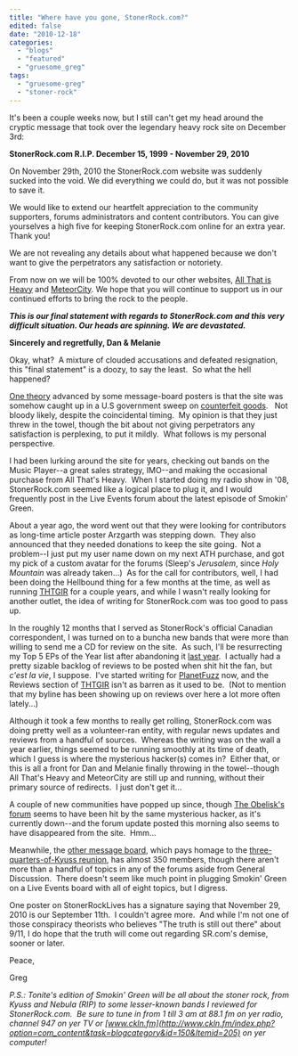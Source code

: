 ```yaml
---
title: "Where have you gone, StonerRock.com?"
edited: false
date: "2010-12-18"
categories:
  - "blogs"
  - "featured"
  - "gruesome_greg"
tags:
  - "gruesome-greg"
  - "stoner-rock"
---
```


It's been a couple weeks now, but I still can't get my head around the cryptic message that took over the legendary heavy rock site on December 3rd:

**StonerRock.com R.I.P. December 15, 1999 - November 29, 2010**

On November 29th, 2010 the StonerRock.com website was suddenly sucked into the void. We did everything we could do, but it was not possible to save it.

We would like to extend our heartfelt appreciation to the community supporters, forums administrators and content contributors. You can give yourselves a high five for keeping StonerRock.com online for an extra year. Thank you!

We are not revealing any details about what happened because we don't want to give the perpetrators any satisfaction or notoriety.

From now on we will be 100% devoted to our other websites, [All That is Heavy](http://www.allthatisheavy.com/) and [MeteorCity](http://www.meteorcity.com/). We hope that you will continue to support us in our continued efforts to bring the rock to the people.

**_This is our final statement with regards to StonerRock.com and this very difficult situation. Our heads are spinning. We are devastated._**

**Sincerely and regretfully, Dan & Melanie**

Okay, what?  A mixture of clouded accusations and defeated resignation, this "final statement" is a doozy, to say the least.  So what the hell happened?

[One theory](http://www.hellridemusicforums.com/forum/showpost.php?p=388134&postcount=6) advanced by some message-board posters is that the site was somehow caught up in a U.S government sweep on [counterfeit goods](http://www.ice.gov/doclib/news/releases/2010/domain_names.pdf).   Not bloody likely, despite the coincidental timing.  My opinion is that they just threw in the towel, though the bit about not giving perpetrators any satisfaction is perplexing, to put it mildly.  What follows is my personal perspective.

I had been lurking around the site for years, checking out bands on the Music Player--a great sales strategy, IMO--and making the occasional purchase from All That's Heavy.  When I started doing my radio show in '08, StonerRock.com seemed like a logical place to plug it, and I would frequently post in the Live Events forum about the latest episode of Smokin' Green.

About a year ago, the word went out that they were looking for contributors as long-time article poster Arzgarth was stepping down.  They also announced that they needed donations to keep the site going.  Not a problem--I just put my user name down on my next ATH purchase, and got my pick of a custom avatar for the forums (Sleep's _Jerusalem_, since _Holy Mountain_ was already taken...)  As for the call for contributors, well, I had been doing the Hellbound thing for a few months at the time, as well as running [THTGIR](http://www.toohightogetitright.com) for a couple years, and while I wasn't really looking for another outlet, the idea of writing for StonerRock.com was too good to pass up.

In the roughly 12 months that I served as StonerRock's official Canadian correspondent, I was turned on to a buncha new bands that were more than willing to send me a CD for review on the site.  As such, I'll be resurrecting my Top 5 EPs of the Year list after abandoning it [last year](http://www.toohightogetitright.com/2009top10.html).  I actually had a pretty sizable backlog of reviews to be posted when shit hit the fan, but _c'est la vie_, I suppose.  I've started writing for [PlanetFuzz](http://planetfuzzrecords.blogspot.com/2010/12/reviews-budd-jawa.html) now, and the Reviews section of [THTGIR](http://toohightogetitright.com/reviews.html) isn't as barren as it used to be.  (Not to mention that my byline has been showing up on reviews over here a lot more often lately...)

Although it took a few months to really get rolling, StonerRock.com was doing pretty well as a volunteer-ran entity, with regular news updates and reviews from a handful of sources.  Whereas the writing was on the wall a year earlier, things seemed to be running smoothly at its time of death, which I guess is where the mysterious hacker(s) comes in?  Either that, or this is all a front for Dan and Melanie finally throwing in the towel--though All That's Heavy and MeteorCity are still up and running, without their primary source of redirects.  I just don't get it...

A couple of new communities have popped up since, though [The Obelisk's forum](http://theobelisk.net/forum/) seems to have been hit by the same mysterious hacker, as it's currently down--and the forum update posted this morning also seems to have disappeared from the site.  Hmm...

Meanwhile, the [other message board](http://stonerrocklives.com/forum/), which pays homage to the [three-quarters-of-Kyuss reunion](http://www.nme.com/news/kyuss/54253), has almost 350 members, though there aren't more than a handful of topics in any of the forums aside from General Discussion.  There doesn't seem like much point in plugging Smokin' Green on a Live Events board with all of eight topics, but I digress.

One poster on StonerRockLives has a signature saying that November 29, 2010 is our September 11th.  I couldn't agree more.  And while I'm not one of those conspiracy theorists who believes "The truth is still out there" about 9/11, I do hope that the truth will come out regarding SR.com's demise, sooner or later.

Peace,

Greg

_P.S.: Tonite's edition of Smokin' Green will be all about the stoner rock, from Kyuss and Nebula (RIP) to some lesser-known bands I reviewed for StonerRock.com.  Be sure to tune in from 1 till 3 am at 88.1 fm on yer radio, channel 947 on yer TV or [www.ckln.fm](http://www.ckln.fm/index.php?option=com_content&task=blogcategory&id=150&Itemid=205) on yer computer!_
